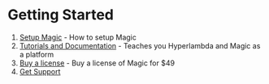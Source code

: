 
# Getting Started

1. [Setup Magic](/tutorials/getting-started) - How to setup Magic
2. [Tutorials and Documentation](/documentation) - Teaches you Hyperlambda and Magic as a platform
3. [Buy a license](https://servergardens.com/buy/) - Buy a license of Magic for $49
4. [Get Support](https://github.com/polterguy/magic/issues)
